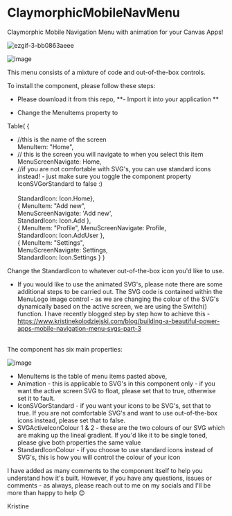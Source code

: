 # ClaymorphicMobileNavMenu
Claymorphic Mobile Navigation Menu with animation for your Canvas Apps!

![ezgif-3-bb0863aeee](https://user-images.githubusercontent.com/86930618/181358227-a26a8700-b3b0-420f-94cb-0950870a2a4a.gif)



![image](https://user-images.githubusercontent.com/86930618/181357721-d4966ec4-9f76-4e88-b023-f2d4779969d1.png)


This menu consists of a mixture of code and out-of-the-box controls.

To install the component, please follow these steps:

- Please download it from this repo, **- Import it into your application **

- Change the MenuItems property to

Table( {
- //this is the name of the screen 
<br>  MenuItem: "Home", 
- // this is the screen you will navigate to when you select this item 
<br>  MenuScreenNavigate: Home, 
- //if you are not comfortable with SVG's, you can use standard icons instead! - just make sure you toggle the component property IconSVGorStandard to false :)  
<br> StandardIcon: Icon.Home},
<br> { MenuItem: "Add new", 
<br> MenuScreenNavigate: 'Add new', 
<br>  StandardIcon: Icon.Add },
<br> { MenuItem: "Profile", MenuScreenNavigate: Profile, 
<br> StandardIcon: Icon.AddUser }, 
<br> { MenuItem: "Settings",
<br> MenuScreenNavigate: Settings,
<br> StandardIcon: Icon.Settings } )

Change the StandardIcon to whatever out-of-the-box icon you'd like to use. 

- If you would like to use the animated SVG's, please note there are some additional steps to be carried out. 
The SVG code is contained within the MenuLogo image control - as we are changing the colour of the SVG's dynamically based on the active screen, we are using the Switch() function. I have recently blogged step by step how to achieve this - https://www.kristinekolodziejski.com/blog/building-a-beautiful-power-apps-mobile-navigation-menu-svgs-part-3


<br> The component has six main properties:

![image](https://user-images.githubusercontent.com/86930618/181357835-caf09661-1c7a-4f6e-9148-609713c40d92.png)

- MenuItems is the table of menu items pasted above,
- Animation - this is applicable to SVG's in this component only - if you want the active screen SVG to float, please set that to true, otherwise set it to fault.
- IconSVGorStandard - if you want your icons to be SVG's, set that to true. If you are not comfortable SVG's and want to use out-of-the-box icons instead, please set that to false.
- SVGActiveIconColour 1 & 2 - these are the two colours of our SVG which are making up the lineal gradient. If you'd like it to be single toned, please give both properties the same value
- StandardIconColour - if you choose to use standard icons instead of SVG's, this is how you will control the colour of your icon

I have added as many comments to the component itself to help you understand how it's built. However, if you have any questions, issues or comments - as always, please reach out to me on my socials and I'll be more than happy to help 😊

Kristine
